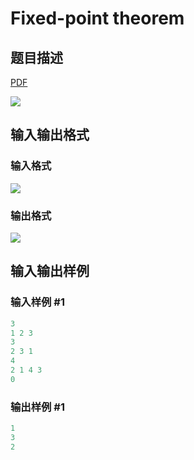 # Fixed-point theorem

## 题目描述

[problemUrl]: https://uva.onlinejudge.org/index.php?option=com_onlinejudge&Itemid=8&category=866&page=show_problem&problem=4972

[PDF](https://uva.onlinejudge.org/external/130/p13074.pdf)

![](https://cdn.luogu.com.cn/upload/vjudge_pic/UVA13074/1b450bd68438e824a542f57dafeb4a90779a4da6.png)

## 输入输出格式

### 输入格式

![](https://cdn.luogu.com.cn/upload/vjudge_pic/UVA13074/93ef7394ebdaefc1e29f60160cb7aa2e05aaeb0d.png)

### 输出格式

![](https://cdn.luogu.com.cn/upload/vjudge_pic/UVA13074/572ce95bb0378e2cd24775ff129059b898552c8a.png)

## 输入输出样例

### 输入样例 #1

```cpp
3
1 2 3
3
2 3 1
4
2 1 4 3
0
```


### 输出样例 #1

```cpp
1
3
2
```


